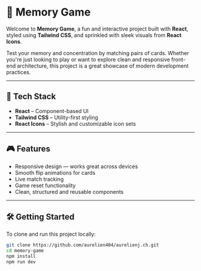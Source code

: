 # 🧠 Memory Game

Welcome to **Memory Game**, a fun and interactive project built with **React**, styled using **Tailwind CSS**, and sprinkled with sleek visuals from **React Icons**.

Test your memory and concentration by matching pairs of cards. Whether you're just looking to play or want to explore clean and responsive front-end architecture, this project is a great showcase of modern development practices.

---

## 🚀 Tech Stack

- **React** – Component-based UI
- **Tailwind CSS** – Utility-first styling
- **React Icons** – Stylish and customizable icon sets

---

## 🎮 Features

- Responsive design — works great across devices
- Smooth flip animations for cards
- Live match tracking
- Game reset functionality
- Clean, structured and reusable components

---

## 🛠️ Getting Started

To clone and run this project locally:

```bash
git clone https://github.com/aurelien404/aurelienj.ch.git
cd memory-game
npm install
npm run dev
```
